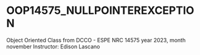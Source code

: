 # OOP14575_NULLPOINTEREXCEPTION
Object Oriented Class from DCCO - ESPE NRC 14575 year 2023, month november
Instructor: Edison Lascano

